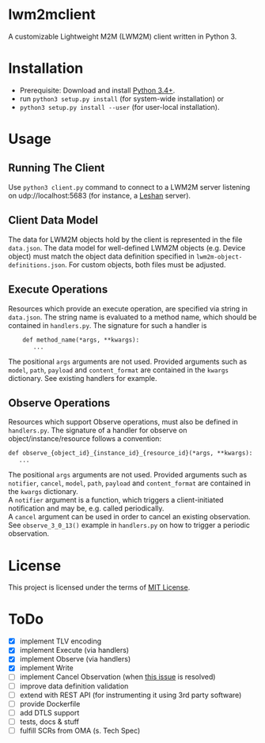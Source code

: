 
# lwm2mclient

A customizable Lightweight M2M (LWM2M) client written in Python 3.

# Installation

* Prerequisite: Download and install [Python 3.4+](https://www.python.org/downloads/).
* run ``python3 setup.py install`` (for system-wide installation) or
* ``python3 setup.py install --user`` (for user-local installation).

# Usage

## Running The Client

Use ``python3 client.py`` command to connect to a LWM2M server listening on udp://localhost:5683 
(for instance, a [Leshan](http://www.eclipse.org/leshan/) server).

## Client Data Model

The data for LWM2M objects hold by the client is represented in the file ``data.json``. The data model
for well-defined LWM2M objects (e.g. Device object) must match the object data definition
specified in ``lwm2m-object-definitions.json``. For custom objects, both files must be adjusted.

## Execute Operations

Resources which provide an execute operation, are specified via string in ``data.json``. The
string name is evaluated to a method name, which should be contained in ``handlers.py``.
The signature for such a handler is  
  
  ```
      def method_name(*args, **kwargs):
         ...
  ```
  
The positional ``args`` arguments are not used. Provided arguments such as ``model``, ``path``, 
``payload`` and ``content_format`` are contained in the ``kwargs`` dictionary. See existing
handlers for example.

## Observe Operations

Resources which support Observe operations, must also be defined in ``handlers.py``. 
The signature of a handler for observe on object/instance/resource follows a convention:  

```
def observe_{object_id}_{instance_id}_{resource_id}(*args, **kwargs):
   ...
```
  
The positional ``args`` arguments are not used. Provided arguments such as ``notifier``, ``cancel``, 
``model``, ``path``,  ``payload`` and ``content_format`` are contained in the ``kwargs`` dictionary.  
A ``notifier`` argument is a function, which triggers a client-initiated notification and may be, e.g. called
periodically.  
A ``cancel`` argument can be used in order to cancel an existing observation.
See ``observe_3_0_13()`` example in ``handlers.py`` on how to trigger a periodic observation.  

# License

This project is licensed under the terms of [MIT License](LICENSE).

# ToDo

* [x] implement TLV encoding
* [x] implement Execute (via handlers)
* [x] implement Observe (via handlers)
* [x] implement Write 
* [ ] implement Cancel Observation (when [this issue](https://github.com/chrysn/aiocoap/issues/30) is resolved)
* [ ] improve data definition validation
* [ ] extend with REST API (for instrumenting it using 3rd party software)
* [ ] provide Dockerfile
* [ ] add DTLS support
* [ ] tests, docs & stuff
* [ ] fulfill SCRs from OMA (s. Tech Spec)
